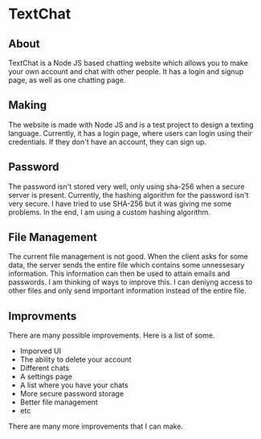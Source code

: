 <h1>TextChat</h1>
<h2>About</h2>
<p>TextChat is a Node JS based chatting website which allows you to make your own account and chat with other people. It has a login and signup page, as well as one chatting page.</p>
<h2>Making</h2>
<p>The website is made with Node JS and is a test project to design a texting language. Currently, it has a login page, where users can login using their credentials. If they don't have an account, they can sign up.</p>
<h2>Password</h2>
<p>The password isn't stored very well, only using sha-256 when a secure server is present. Currently, the hashing algorithm for the password isn't very secure. I have tried to use SHA-256 but it was giving me some problems. In the end, I am using a custom hashing algorithm.</p>
<h2>File Management</h2>
<p>The current file management is not good. When the client asks for some data, the server sends the entire file which contains some unnessesary information. This information can then be used to attain emails and passwords. I am thinking of ways to improve this. I can deniyng access to other files and only send important information instead of the entire file.</p>
<h2>Improvments</h2>
<p>There are many possible improvements. Here is a list of some.</p>
<ul>
  <li>Imporved UI</li>
  <li>The ability to delete your account</li>
  <li>Different chats</li>
  <li>A settings page</li>
  <li>A list where you have your chats</li>
  <li>More secure password storage</li>
  <li>Better file management</li>
  <li>etc</li>
</ul>
<p>There are many more improvements that I can make.</p>
